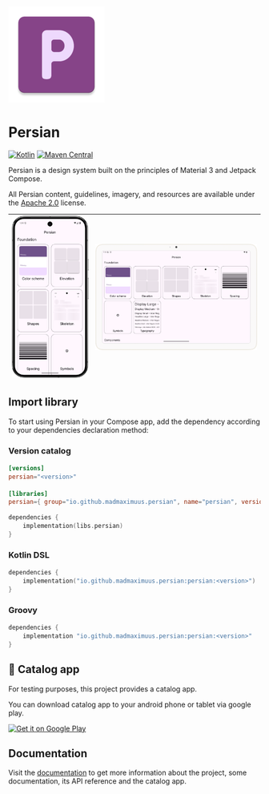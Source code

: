 <img alt="Library logo" src="img/app_logo_new.webp" height=192 />

# Persian
[![Kotlin](https://img.shields.io/badge/2.1.20-blue?logo=kotlin&logoColor=white&color=7F52FF)](http://kotlinlang.org)
[![Maven Central](https://maven-badges.sml.io/maven-central/io.github.madmaximuus.persian/persian/badge.svg)](https://central.sonatype.com/artifact/io.github.madmaximuus.persian/persian)

Persian is a design system built on the principles of Material 3 and Jetpack Compose.

All Persian content, guidelines, imagery, and resources are available under the [Apache 2.0](LICENSE) license.

| ![](/img/PhoneScreen.png) | ![](img/TabletScreen.png) |
|:-------------------------:|:-------------------------:|

## Import library
To start using Persian in your Compose app, add the dependency according to your dependencies declaration method:
### Version catalog
```toml
[versions]
persian="<version>"

[libraries]
persian={ group="io.github.madmaximuus.persian", name="persian", version.ref="persian" }
```
```kotlin
dependencies {
    implementation(libs.persian)
}
```
### Kotlin DSL
```kotlin
dependencies {
    implementation("io.github.madmaximuus.persian:persian:<version>")
}
```
### Groovy
```Groovy
dependencies {
    implementation "io.github.madmaximuus.persian:persian:<version>"
}
```
## 🤖 Catalog app

For testing purposes, this project provides a catalog app.

You can download catalog app to your android phone or tablet via google play.

<a href="https://play.google.com/store/apps/details?id=ru.rabbit.persian.appShowcase&utm_source=global_co&utm_medium=prtnr&utm_content=Mar2515&utm_campaign=PartBadge">
<img alt="Get it on Google Play" src="https://play.google.com/intl/en_us/badges/images/generic/en-play-badge.png" height=50px />
</a>

## Documentation

Visit the [documentation](/docs/index) to get more information about the project, some documentation, its API reference and the catalog app. 

